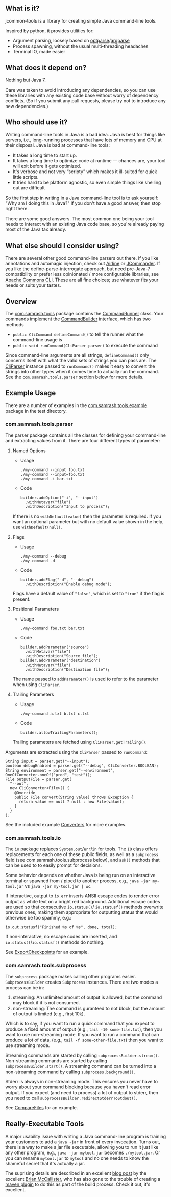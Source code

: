 ## What is it?
jcommon-tools is a library for creating simple Java command-line tools.

Inspired by python, it provides utilities for:

* Argument parsing, loosely based on [optparse]/[argparse]
* Process spawning, without the usual multi-threading headaches
* Terminal IO, made easier

[optparse]: http://docs.python.org/2/library/optparse.html
[argparse]: http://docs.python.org/2/library/argparse.html

## What does it depend on?

Nothing but Java 7.

Care was taken to avoid introducing any dependencies, so you can use these libraries with any
existing code base without worry of dependency conflicts. (So if you submit any pull requests,
please try not to introduce any new dependencies.)

## Who should use it?
Writing command-line tools in Java is a bad idea. Java is best for things like servers, i.e.,
long-running processes that have lots of memory and CPU at their disposal. Java is bad at
command-line tools:

* It takes a long time to start up.
* It takes a long time to optimize code at runtime — chances are, your tool will exit before it gets
  optimized.
* It's verbose and not very “scripty” which makes it ill-suited for quick little scripts.
* It tries hard to be platform agnostic, so even simple things like shelling out are difficult

So the first step in writing in a Java command-line tool is to ask yourself:
"Why am I doing this in Java?" If you don't have a good answer, then stop right there.

There are some good answers. The most common one being your tool needs to interact with an existing
Java code base, so you're already paying most of the Java tax already.

## What else should I consider using?

There are several other good command-line parsers out there. If you like annotations and automagic
injection, check out [Airline] or [JCommander]. If you like the define-parse-interrogate approach,
but need pre-Java-7 compatibility or prefer less opinionated / more configurable libraries, see
[Apache Commons CLI]. These are all fine choices; use whatever fits your needs or suits your tastes.

[Airline]: https://github.com/airlift/airline
[JCommander]: http://jcommander.org/
[Apache Commons CLI]: http://commons.apache.org/proper/commons-cli/usage.html

## Overview

The [com.samrash.tools] package contains the [CommandRunner] class. Your commands implement the
[CommandBuilder] interface, which has two methods

* `public CliCommand defineCommand()` to tell the runner what the command-line usage is
* `public void runCommand(CliParser parser)` to execute the command

Since command-line arguments are all strings, `defineCommand()` only concerns itself with what the
valid sets of strings you can pass are. The [CliParser] instance passed to `runCommand()` makes it
easy to convert the strings into other types when it comes time to actually run the command. See the
`com.samrash.tools.parser` section below for more details.

[com.samrash.tools]: (src/main/java/com/facebook/tools)
[CommandRunner]: (src/main/java/com/facebook/tools/CommandRunner.java)
[CommandBuilder]: (src/main/java/com/facebook/tools/CommandBuilder.java)
[CliParser]: (src/main/java/com/facebook/tools/parser/CliParser.java)

## Example Usage

There are a number of examples in the [com.samrash.tools.example] package in the test directory.

[com.samrash.tools.example]: (src/main/java/com/facebook/tools/example)

### com.samrash.tools.parser

The parser package contains all the classes for defining your command-line and extracting values
from it. There are four different types of parameter:

1.  Named Options

    - Usage

          ./my-command --input foo.txt
          ./my-command --input=foo.txt
          ./my-command -i bar.txt

    - Code

          builder.addOption("-i", "--input")
            .withMetavar("file")
            .withDescription("Input to process");

    If there is no `withDefault(value)` then the parameter is required. If you want an optional
    parameter but with no default value shown in the help, use `withDefault(null)`.

2.  Flags

    - Usage

          ./my-command --debug
          ./my-command -d

    - Code

          builder.addFlag("-d", "--debug")
            .withDescription("Enable debug mode");

    Flags have a default value of `"false"`, which is set to `"true"` if the flag is present.

3.  Positional Parameters

    - Usage

          ./my-command foo.txt bar.txt

    - Code

          builder.addParameter("source")
            .withMetavar("file")
            .withDescription("Source file");
          builder.addParameter("destination")
            .withMetavar("file")
            .withDescription("Destination file");

    The name passed to `addParameter()` is used to refer to the parameter when using `CliParser`.

4.  Trailing Parameters

    - Usage

          ./my-command a.txt b.txt c.txt

    - Code

          builder.allowTrailingParameters();

    Trailing parameters are fetched using `CliParser.getTrailing()`.

Arguments are extracted using the `CliParser` passed to `runCommand`:

    String input = parser.get("--input");
    boolean debugEnabled = parser.get("--debug", CliConverter.BOOLEAN);
    String environment = parser.get("--environment", OneOfConverter.oneOf("prod", "test"));
    File outputFile = parser.get(
      "--out",
      new CliConverter<File>() {
        @Override
        public File convert(String value) throws Exception {
          return value == null ? null : new File(value);
        }
      }
    );

See the included example [Converters] for more examples.

[Converters]: (src/test/java/com/facebook/tools/example/Converters.java)

### com.samrash.tools.io

The `io` package replaces `System.out`/`err`/`in` for tools. The `IO` class offers replacements
for each one of these public fields, as well as a `subprocess` field (see
com.samrash.tools.subprocess below), and `ask()` methods that can be used to to easily prompt for
decisions.

Some behavior depends on whether Java is being run on an interactive terminal or spawned from /
piped to another process, e.g., `java -jar my-tool.jar` vs `java -jar my-tool.jar | wc`.

If interactive, output to `io.err` inserts ANSII escape codes to render error output as white text
on a bright red background. Additional escape codes are used so that consecutive `io.status()`/
`io.statusf()` methods overwrite previous ones, making them appropriate for outputting status that
would otherwise be too spammy, e.g.:

    io.out.statusf("Finished %s of %s", done, total);

If non-interactive, no escape codes are inserted, and `io.status()`/`io.statusf()` methods do
nothing.

See [ExportCheckpoints] for an example.

[ExportCheckpoints]: (src/test/java/com/facebook/tools/example/ExportCheckpoints.java)

### com.samrash.tools.subprocess

The `subprocess` package makes calling other programs easier. `SubprocessBuilder` creates
`Subprocess` instances. There are two modes a process can be in:

1. streaming:
   An unlimited amount of output is allowed, but the command may block if it is not consumed.
2. non-streaming:
   The command is guranteed to not block, but the amount of output is limited (e.g., first 10k).

Which is to say, if you want to run a quick command that you expect to produce a fixed amount of
output (e.g., `tail -10 some-file.txt`), then you want to use non-streaming mode.  If you want to
run a command that can produce a lot of data, (e.g., `tail -f some-other-file.txt`) then you want to
use streaming mode.

Streaming commands are started by calling `subprocessBuilder.stream()`.
Non-streaming commands are started by calling `subprocessBuilder.start()`.
A streaming command can be turned into a non-streaming command by calling `subprocess.background()`.

Stderr is always in non-streaming mode.  This ensures you never have to worry about your command
blocking because you haven't read error output.  If you expect (and need to process) a lot of output
to stderr, then you need to call `subprocessBuilder.redirectStderrToStdout()`.

See [CompareFiles] for an example.

[CompareFiles]: (src/test/java/com/facebook/tools/example/CompareFiles.java)

## Really-Executable Tools

A major usability issue with writing a Java command-line program is training your customers to add a
`java -jar` in front of every invocation. Turns out, there is a way to make a jar file executable,
allowing you to run it just like any other program, e.g., `java -jar mytool.jar` becomes
`./mytool.jar`. Or you can rename `mytool.jar` to `mytool` and no one needs to know the shameful
secret that it's actually a jar.

The suprising details are described in an excellent [blog post] by the excellent
[Brian McCallister], who has also gone to the trouble of creating a [maven plugin] to do this as
part of the build process. Check it out, it's excellent.

[blog post]: http://skife.org/java/unix/2011/06/20/really_executable_jars.html
[Brian McCallister]: http://skife.org/about.html
[maven plugin]: https://github.com/brianm/really-executable-jars-maven-plugin
